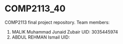 # COMP2113_40
COMP2113 final project repository.
Team members:
1) MALIK Muhammad Junaid Zubair
UID: 3035445974
2) ABDUL REHMAN Ismail
UID:
